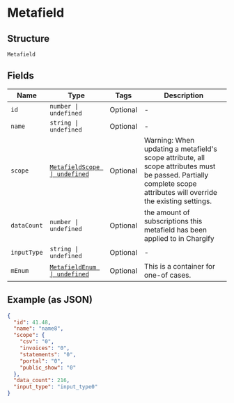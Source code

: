 
# Metafield

## Structure

`Metafield`

## Fields

| Name | Type | Tags | Description |
|  --- | --- | --- | --- |
| `id` | `number \| undefined` | Optional | - |
| `name` | `string \| undefined` | Optional | - |
| `scope` | [`MetafieldScope \| undefined`](../../doc/models/metafield-scope.md) | Optional | Warning: When updating a metafield's scope attribute, all scope attributes must be passed. Partially complete scope attributes will override the existing settings. |
| `dataCount` | `number \| undefined` | Optional | the amount of subscriptions this metafield has been applied to in Chargify |
| `inputType` | `string \| undefined` | Optional | - |
| `mEnum` | [`MetafieldEnum \| undefined`](../../doc/models/containers/metafield-enum.md) | Optional | This is a container for one-of cases. |

## Example (as JSON)

```json
{
  "id": 41.48,
  "name": "name8",
  "scope": {
    "csv": "0",
    "invoices": "0",
    "statements": "0",
    "portal": "0",
    "public_show": "0"
  },
  "data_count": 216,
  "input_type": "input_type0"
}
```

